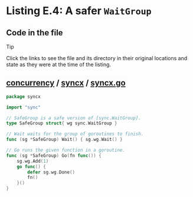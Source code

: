 # Listing E.4: A safer `WaitGroup`

## Code in the file

> [!TIP]
> Click the links to see the file and its directory in their original locations and state as they were at the time of the listing.

## [concurrency](https://github.com/inancgumus/gobyexample/blob/81a1a402135999430cc171c8f8862846956713da/concurrency) / [syncx](https://github.com/inancgumus/gobyexample/blob/81a1a402135999430cc171c8f8862846956713da/concurrency/syncx) / [syncx.go](https://github.com/inancgumus/gobyexample/blob/81a1a402135999430cc171c8f8862846956713da/concurrency/syncx/syncx.go)

```go
package syncx

import "sync"

// SafeGroup is a safe version of [sync.WaitGroup].
type SafeGroup struct{ wg sync.WaitGroup }

// Wait waits for the group of goroutines to finish.
func (sg *SafeGroup) Wait() { sg.wg.Wait() }

// Go runs the given function in a goroutine.
func (sg *SafeGroup) Go(fn func()) {
	sg.wg.Add(1)
	go func() {
		defer sg.wg.Done()
		fn()
	}()
}
```

